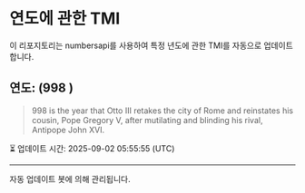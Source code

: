 
# 연도에 관한 TMI

이 리포지토리는 numbersapi를 사용하여 특정 년도에 관한 TMI를 자동으로 업데이트합니다.

## 연도: (998 )
> 998 is the year that Otto III retakes the city of Rome and reinstates his cousin, Pope Gregory V, after mutilating and blinding his rival, Antipope John XVI.

⏳ 업데이트 시간: 2025-09-02 05:55:55 (UTC)

---
자동 업데이트 봇에 의해 관리됩니다.
